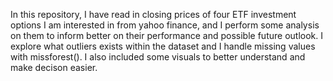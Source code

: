 In this repository, I have read in closing prices of four ETF investment options I am interested in from yahoo finance, and I perform some analysis on them to inform better on their performance and possible future outlook. 
I explore what outliers exists within the dataset and I handle missing values with missforest(). I also included some visuals to better understand and make decison easier.
